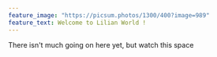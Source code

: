 ```yaml
---
feature_image: "https://picsum.photos/1300/400?image=989"
feature_text: Welcome to Lilian World !
---
```


There isn't much going on here yet, but watch this space
